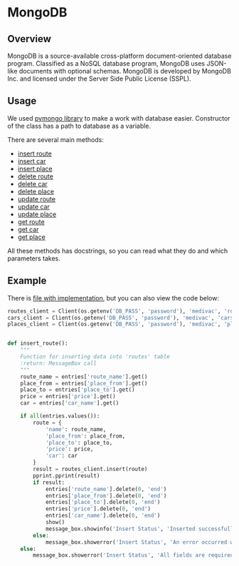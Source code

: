 # MongoDB

## Overview

MongoDB is a source-available cross-platform document-oriented database program. Classified as a NoSQL database program, MongoDB uses JSON-like documents with optional schemas. MongoDB is developed by MongoDB Inc. and licensed under the Server Side Public License (SSPL).

## Usage

We used [pymongo library](https://github.com/mezidia/medivac/blob/main/database.py) to make a work with
database easier. Constructor of the class has a path to database as a variable.

There are several main methods:

- [insert route](https://github.com/mezidia/medivac/blob/main/app.py#L13-L45)
- [insert car](https://github.com/mezidia/medivac/blob/main/app.py#L48-L65)
- [insert place](https://github.com/mezidia/medivac/blob/main/app.py#L68-L85)
- [delete route](https://github.com/mezidia/medivac/blob/main/app.py#L88-L104)
- [delete car](https://github.com/mezidia/medivac/blob/main/app.py#L107-L123)
- [delete place](https://github.com/mezidia/medivac/blob/main/app.py#L126-L142)
- [update route](https://github.com/mezidia/medivac/blob/main/app.py#L145-L174)
- [update car](https://github.com/mezidia/medivac/blob/main/app.py#L177-L182)
- [update place](https://github.com/mezidia/medivac/blob/main/app.py#L185-L190)
- [get route](https://github.com/mezidia/medivac/blob/main/app.py#L193-L215)
- [get car](https://github.com/mezidia/medivac/blob/main/app.py#L218-L236)
- [get place](https://github.com/mezidia/medivac/blob/main/app.py#L239-L257)

All these methods has docstrings, so you can read what they do and which parameters takes.

## Example

There is [file with implementation](https://github.com/mezidia/medivac/blob/main/app.py),
but you can also view the code below:

```python
routes_client = Client(os.getenv('DB_PASS', 'password'), 'medivac', 'routes')
cars_client = Client(os.getenv('DB_PASS', 'password'), 'medivac', 'cars')
places_client = Client(os.getenv('DB_PASS', 'password'), 'medivac', 'places')


def insert_route():
    """
    Function for inserting data into 'routes' table
    :return: MessageBox call
    """
    route_name = entries['route_name'].get()
    place_from = entries['place_from'].get()
    place_to = entries['place_to'].get()
    price = entries['price'].get()
    car = entries['car_name'].get()

    if all(entries.values()):
        route = {
            'name': route_name,
            'place_from': place_from,
            'place_to': place_to,
            'price': price,
            'car': car
        }
        result = routes_client.insert(route)
        pprint.pprint(result)
        if result:
            entries['route_name'].delete(0, 'end')
            entries['place_from'].delete(0, 'end')
            entries['place_to'].delete(0, 'end')
            entries['price'].delete(0, 'end')
            entries['car_name'].delete(0, 'end')
            show()
            message_box.showinfo('Insert Status', 'Inserted successfully')
        else:
            message_box.showerror('Insert Status', 'An error occurred while inserting')
    else:
        message_box.showerror('Insert Status', 'All fields are required')
```
